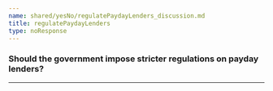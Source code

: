 ```yaml
---
name: shared/yesNo/regulatePaydayLenders_discussion.md
title: regulatePaydayLenders
type: noResponse
---
```


### Should the government impose stricter regulations on payday lenders?

---

